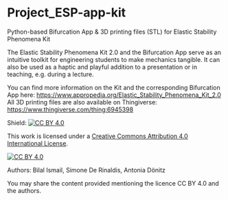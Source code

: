 # Project_ESP-app-kit
Python-based Bifurcation App &amp; 3D printing files (STL) for Elastic Stability Phenomena Kit

The Elastic Stability Phenomena Kit 2.0 and the Bifurcation App serve as an intuitive toolkit for engineering students to make mechanics tangible.  It can also be used as a haptic and playful addition to a presentation or in teaching, e.g. during a lecture.

You can find more information on the Kit and the corresponding Bifurcation App here: https://www.appropedia.org/Elastic_Stability_Phenomena_Kit_2.0
All 3D printing files are also available on Thingiverse: https://www.thingiverse.com/thing:6945398


Shield: [![CC BY 4.0][cc-by-shield]][cc-by]

This work is licensed under a
[Creative Commons Attribution 4.0 International License][cc-by].

[![CC BY 4.0][cc-by-image]][cc-by]

[cc-by]: http://creativecommons.org/licenses/by/4.0/
[cc-by-image]: https://i.creativecommons.org/l/by/4.0/88x31.png
[cc-by-shield]: https://img.shields.io/badge/License-CC%20BY%204.0-lightgrey.svg

Authors: Bilal Ismail, Simone De Rinaldis, Antonia Dönitz 

You may share the content provided mentioning the licence CC BY 4.0 and the authors.
